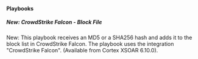 
#### Playbooks

##### New: CrowdStrike Falcon - Block File

New: This playbook receives an MD5 or a SHA256 hash and adds it to the block list in CrowdStrike Falcon. 
The playbook uses the integration "CrowdStrike Falcon". (Available from Cortex XSOAR 6.10.0).
